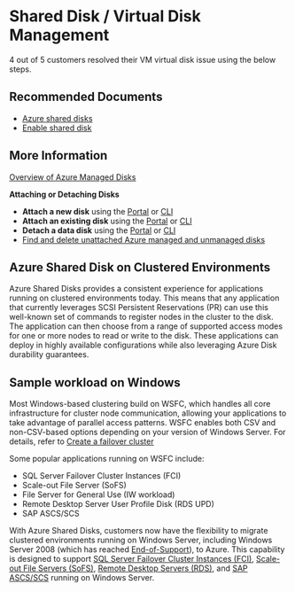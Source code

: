 <properties
	pageTitle="Shared Disk"
	description="Shard Disk on Windows"
	service="microsoft.compute"
	resource="virtualmachines"
	authors="johnnygetHub"
	ms.author="johnnyc"
	displayOrder=""
	selfHelpType="generic"
	supportTopicIds="32740057"
	resourceTags=""
	productPesIds="14749"
	cloudEnvironments="public, Fairfax"
	articleId="b72d74ed-4885-40ea-abb1-22e750b1a623"
	ownershipId="Compute_VirtualMachines"
/>

# Shared Disk / Virtual Disk Management

4 out of 5 customers resolved their VM virtual disk issue using the below steps.


## **Recommended Documents**

* [Azure shared disks](https://docs.microsoft.com/en-us/azure/virtual-machines/linux/disks-shared)
* [Enable shared disk](https://docs.microsoft.com/en-us/azure/virtual-machines/linux/disks-shared-enable#deploy-an-azure-shared-disk)

## **More Information**

[Overview of Azure Managed Disks](https://docs.microsoft.com/azure/virtual-machines/linux/managed-disks-overview)

**Attaching or Detaching Disks**

* **Attach a new disk** using the [Portal](https://docs.microsoft.com/azure/virtual-machines/linux/attach-disk-portal#attach-a-new-disk) or [CLI](https://docs.microsoft.com/azure/virtual-machines/linux/add-disk#attach-a-new-disk-to-a-vm)<br>
* **Attach an existing disk** using the [Portal](https://docs.microsoft.com/azure/virtual-machines/linux/attach-disk-portal#attach-an-existing-disk) or [CLI](https://docs.microsoft.com/azure/virtual-machines/linux/add-disk#attach-an-existing-disk)<br>
* **Detach a data disk** using the [Portal](https://docs.microsoft.com/azure/virtual-machines/linux/detach-disk#detach-a-data-disk-using-the-portal) or [CLI](https://docs.microsoft.com/azure/virtual-machines/linux/detach-disk#detach-a-data-disk-using-azure-cli)<br>
* [Find and delete unattached Azure managed and unmanaged disks](https://docs.microsoft.com/azure/virtual-machines/linux/find-unattached-disks)


## **Azure Shared Disk on Clustered Environments**

Azure Shared Disks provides a consistent experience for applications running on clustered environments today. This means that any application that currently leverages SCSI Persistent Reservations (PR) can use this well-known set of commands to register nodes in the cluster to the disk. The application can then choose from a range of supported access modes for one or more nodes to read or write to the disk. These applications can deploy in highly available configurations while also leveraging Azure Disk durability guarantees.

## Sample workload on Windows
Most Windows-based clustering build on WSFC, which handles all core infrastructure for cluster node communication, allowing your applications to take advantage of parallel access patterns. WSFC enables both CSV and non-CSV-based options depending on your version of Windows Server. For details, refer to [Create a failover cluster](https://docs.microsoft.com/en-us/windows-server/failover-clustering/create-failover-cluster)

Some popular applications running on WSFC include:

* SQL Server Failover Cluster Instances (FCI)
* Scale-out File Server (SoFS)
* File Server for General Use (IW workload)
* Remote Desktop Server User Profile Disk (RDS UPD)
* SAP ASCS/SCS

With Azure Shared Disks, customers now have the flexibility to migrate clustered environments running on Windows Server, including Windows Server 2008 (which has reached  [End-of-Support](https://www.microsoft.com/cloud-platform/windows-server-2008)), to Azure. This capability is designed to support [SQL Server Failover Cluster Instances (FCI)](https://docs.microsoft.com/en-us/sql/sql-server/failover-clusters/windows/always-on-failover-cluster-instances-sql-server?view=sql-server-ver15#Overview), [Scale-out File Servers (SoFS)](https://docs.microsoft.com/en-us/windows-server/failover-clustering/sofs-overview), [Remote Desktop Servers (RDS)](https://docs.microsoft.com/en-us/windows-server/remote/remote-desktop-services/rds-plan-high-availability), and [SAP ASCS/SCS](https://docs.microsoft.com/en-us/azure/virtual-machines/workloads/sap/) running on Windows Server.
